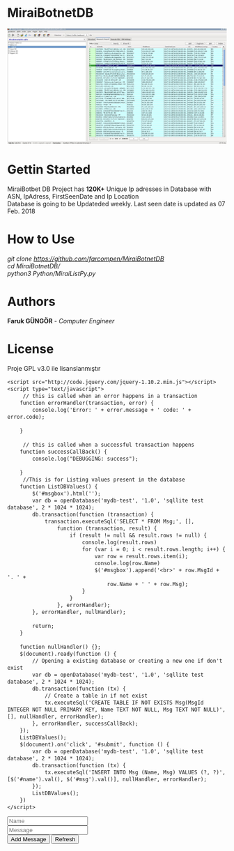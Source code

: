 # MiraiBotnetDB
<img src="mirai.jpg">

# Gettin Started
MiraiBotbet DB Project has <b>120K+</b> Unique Ip adresses in Database with ASN, IpAdress, FirstSeenDate and Ip Location  </br>
Database is going to be Updateded weekly. Last seen date is updated as 07 Feb. 2018 </br>

# How to Use 
<i>git clone https://github.com/farcompen/MiraiBotnetDB </br>
 cd MiraiBotnetDB/ </br>
 python3 Python/MiraiListPy.py </i>


# Authors

<b>Faruk GÜNGÖR</b> - <i>Computer Engineer</i> 

# License

Proje GPL v3.0 ile lisanslanmıştır

<html>

	<script src="http://code.jquery.com/jquery-1.10.2.min.js"></script>
	<script type="text/javascript">
		 // this is called when an error happens in a transaction
		function errorHandler(transaction, error) {
		    console.log('Error: ' + error.message + ' code: ' + error.code);

		}

		 // this is called when a successful transaction happens
		function successCallBack() {
		    console.log("DEBUGGING: success");

		}
		 //This is for Listing values present in the database
		function ListDBValues() {
		    $('#msgbox').html('');
		    var db = openDatabase('mydb-test', '1.0', 'sqllite test database', 2 * 1024 * 1024);
		    db.transaction(function (transaction) {
		        transaction.executeSql('SELECT * FROM Msg;', [],
		            function (transaction, result) {
		                if (result != null && result.rows != null) {
		                    console.log(result.rows)
		                    for (var i = 0; i < result.rows.length; i++) {
		                        var row = result.rows.item(i);
		                        console.log(row.Name)
		                        $('#msgbox').append('<br>' + row.MsgId + '. ' +
		                            row.Name + ' ' + row.Msg);
		                    }
		                }
		            }, errorHandler);
		    }, errorHandler, nullHandler);

		    return;
		}

		function nullHandler() {};
		$(document).ready(function () {
		    // Opening a existing database or creating a new one if don't exist
		    var db = openDatabase('mydb-test', '1.0', 'sqllite test database', 2 * 1024 * 1024);
		    db.transaction(function (tx) {
		        // Create a table in if not exist
		        tx.executeSql('CREATE TABLE IF NOT EXISTS Msg(MsgId INTEGER NOT NULL PRIMARY KEY, Name TEXT NOT NULL, Msg TEXT NOT NULL)', [], nullHandler, errorHandler);
		    }, errorHandler, successCallBack);
		});
		ListDBValues();
		$(document).on('click', '#submit', function () {
		    var db = openDatabase('mydb-test', '1.0', 'sqllite test database', 2 * 1024 * 1024);
		    db.transaction(function (tx) {
		        tx.executeSql('INSERT INTO Msg (Name, Msg) VALUES (?, ?)', [$('#name').val(), $('#msg').val()], nullHandler, errorHandler);
		    });
		    ListDBValues();
		})
	</script>
</head>
	<body>
		<div id="msgbox">
		</div>
		<p>
			<input type="text" id="name" placeholder="Name" /></br>
			<input type="text" id="msg" placeholder="Message" /></br>
			<input type="button" value="Add Message" id="submit">
			<input type="button" value="Refresh" onClick="ListDBValues()"> <br>
	</body>

</html>

